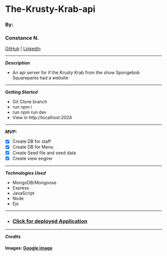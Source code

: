 # The-Krusty-Krab-api

### By:

### Constance N.

[GitHub](https://github.com/Constance-Nwaigwe) | [LinkedIn](https://www.linkedin.com/in/constance-nwaigwe-06b90b177)

---

**_Description_**

- An api server for if the Krusty Krab from the show Spongebob Squarepants had a website

---

**_Getting Started_**
- Git Clone branch
- run npm i
- run npm run dev
- View in http://localhost:2024

---

**_MVP:_**

- [x] Create DB for staff
- [x] Create DB for Menu
- [x] Create Seed file and seed data
- [x] Create view engine

---

**_Technologies Used_**

- MongoDB/Mongoose
- Express
- JavaScript
- Node
- Ejs

---

* ### [Click for deployed Application](//)


---

**_Credits_**

#### Images: [Google image](https://google.com)





